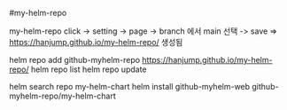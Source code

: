 #my-helm-repo

my-helm-repo click -> setting -> page -> branch 에서 main 선택 -> save
 => https://hanjump.github.io/my-helm-repo/ 생성됨
 
helm repo add github-myhelm-repo https://hanjump.github.io/my-helm-repo/
helm repo list
helm repo update

helm search repo my-helm-chart
helm install github-myhelm-web github-myhelm-repo/my-helm-chart
